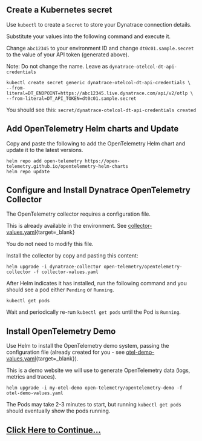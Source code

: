 ## Create a Kubernetes secret

Use `kubectl` to create a `Secret` to store your Dynatrace connection details.

Substitute your values into the following command and execute it.

Change `abc12345` to your environment ID and change `dt0c01.sample.secret` to the value of your API token (generated above).

Note: Do not change the name. Leave as `dynatrace-otelcol-dt-api-credentials`

```
kubectl create secret generic dynatrace-otelcol-dt-api-credentials \
--from-literal=DT_ENDPOINT=https://abc12345.live.dynatrace.com/api/v2/otlp \
--from-literal=DT_API_TOKEN=dt0c01.sample.secret
```

You should see this: `secret/dynatrace-otelcol-dt-api-credentials created`

## Add OpenTelemetry Helm charts and Update

Copy and paste the following to add the OpenTelemetry Helm chart and update it to the latest versions.

```
helm repo add open-telemetry https://open-telemetry.github.io/opentelemetry-helm-charts
helm repo update
```

## Configure and Install Dynatrace OpenTelemetry Collector

The OpenTelemetry collector requires a configuration file.

This is already available in the environment. See [collector-values.yaml](https://github.com/dynatrace-perfclinics/obslab-otel-collector-data-ingest/blob/main/collector-values.yaml){target=_blank}

You do not need to modify this file.

Install the collector by copy and pasting this content:

```
helm upgrade -i dynatrace-collector open-telemetry/opentelemetry-collector -f collector-values.yaml
```

After Helm indicates it has installed, run the following command and you should see a pod either `Pending` or `Running`.

```
kubectl get pods
```

Wait and periodically re-run `kubectl get pods` until the Pod is `Running`.

## Install OpenTelemetry Demo

Use Helm to install the OpenTelemetry demo system, passing the configuration file (already created for you - see [otel-demo-values.yaml](https://github.com/dynatrace-perfclinics/obslab-otel-collector-data-ingest/blob/main/otel-demo-values.yaml){target=_blank}).

This is a demo website we will use to generate OpenTelemetry data (logs, metrics and traces).

```
helm upgrade -i my-otel-demo open-telemetry/opentelemetry-demo -f otel-demo-values.yaml
```

The Pods may take 2-3 minutes to start, but running `kubectl get pods` should eventually show the pods running.

## [Click Here to Continue...](access-ui.md)